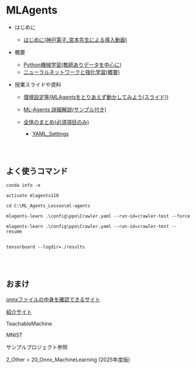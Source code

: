# MLAgents
- はじめに
  - [はじめに(神戸電子_宮本先生による導入動画)](https://drive.google.com/file/d/1YiVMleM__0kqXRKBs5UO9bq2N7a0mhYO/view?usp=drive_link)

- 概要
  - <a href="https://drive.google.com/drive/folders/1Pwr0G_I46uJpsPWQFGAk6pymbJDx_hR_" target="_blank">Python機械学習(教師ありデータを中心に)</a>
  - [ニューラルネットワークと強化学習(概要)](3_7_NN_RL.md)

- 授業スライドや資料  
  -  <a href="https://drive.google.com/drive/folders/1Qxd4PeikBb7pztRt8RDlirOxi1tCofYk" target="_blank">環境設定等(MLAgentsをとりあえず動かしてみよう(スライド))</a>

  - <u> [ML-Agents 詳細解説(サンプル付き)](Textbook/0.md) </u>

  - [全体のまとめ(必須項目のみ)](3_ALL.md)
     + [YAML_Settings](3_YAML_Settings.md)




<br>

<br>

## よく使うコマンド

```
conda info -e

activate mlagents110

cd C:\ML_Agents_Lesson\ml-agents

mlagents-learn .\config\ppo\Crawler.yaml --run-id=crawler-test --force

mlagents-learn .\config\ppo\Crawler.yaml --run-id=crawler-test --resume


tensorboard --logdir=./results
```



<br>

<br>


## おまけ

<a href="https://netron.app/" target="_blank">onnxファイルの中身を確認できるサイト</a>

<a href="https://developer.mamezou-tech.com/blogs/2023/02/06/ml-model-visualizer-netron/" target="_blank">紹介サイト</a>


TeachableMachine

MNIST

サンプルプロジェクト参照

2_Other > 20_Onnx_MachineLearning
(2025年度版)

